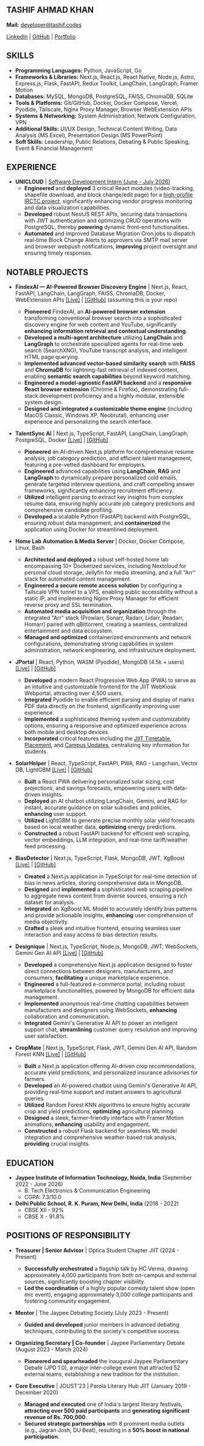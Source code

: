 ## TASHIF AHMAD KHAN

**Mail:** developer@tashif.codes

[LinkedIn](https://www.linkedin.com/in/tashif-ahmad-khan-982304244/) | [GitHub](https://github.com/tashifkhan) | [Portfolio](https://portfolio.tashif.codes)

## SKILLS

- **Programming Languages:** Python, JavaScript, Go
- **Frameworks & Libraries:** Next.js, React.js, React Native, Node.js, Astro, Express.js, Flask, FastAPI, Redux Toolkit, LangChain, LangGraph, Framer Motion
- **Databases:** MySQL, MongoDB, PostgreSQL, FAISS, ChromaDB, SQLite
- **Tools & Platforms:** Git/GitHub, Docker, Docker Compose, Vercel, Pyodide, Tailscale, Nginx Proxy Manager, Browser WebExtension APIs
- **Systems & Networking:** System Administration, Network Configuration, VPN
- **Additional Skills:** UI/UX Design, Technical Content Writing, Data Analysis (MS Excel), Presentation Design (MS PowerPoint)
- **Soft Skills:** Leadership, Public Relations, Debating & Public Speaking, Event & Financial Management

## EXPERIENCE

- **UNICLOUD** | [Software Development Intern (June - July 2026)](https://drive.tashif.codes/s/RsaiDWGCEoXjt2K)
  - **Engineered** and **deployed** 3 critical React modules (video-tracking, shapefile download, and block change/edit page) for a [high-profile IRCTC project](https://irgvap.ircep.gov.in), significantly enhancing vendor progress monitoring and data visualization capabilities.
  - **Developed** robust NestJS REST APIs, securing data transactions with JWT authentication and optimizing CRUD operations with PostgreSQL, thereby **powering** dynamic front-end functionalities.
  - **Automated** and improved Database Migration Cron jobs to dispatch real-time Block Change Alerts to approvers via SMTP mail server and browser webpush notifications, **improving** project oversight and ensuring timely responses.

## NOTABLE PROJECTS

- **FindexAI — AI-Powered Browser Discovery Engine** | Next.js, React, FastAPI, LangChain, LangGraph, FAISS, ChromaDB, Docker, WebExtension APIs
  [[Live]](https://findex.tashif.codes) | [[GitHub]](https://github.com/tashifkhan/findex) (assuming this is your repo)

  - **Pioneered** FindexAI, an **AI-powered browser extension** transforming conventional browser search into a sophisticated discovery engine for web content and YouTube, significantly **enhancing information retrieval and contextual understanding**.
  - **Developed a multi-agent architecture** utilizing **LangChain** and **LangGraph** to orchestrate specialized agents for real-time web search (SearchXNG), YouTube transcript analysis, and intelligent HTML page querying.
  - **Implemented advanced vector-based similarity search** with **FAISS** and **ChromaDB** for lightning-fast retrieval of indexed content, enabling **semantic search capabilities** beyond keyword matching.
  - **Engineered a model-agnostic FastAPI backend** and a **responsive React browser extension** (Chrome & Firefox), demonstrating full-stack development proficiency and a highly modular, extensible system design.
  - **Designed and integrated a customizable theme engine** (including MacOS Classic, Windows XP, Neobrutal), enhancing user experience and personalizing the search interface.

- **TalentSync AI** | Next.js, TypeScript, FastAPI, LangChain, LangGraph, PostgreSQL, Docker
  [[Live]](https://talentsync.tashif.codes/) | [[GitHub]](https://github.com/harleenkaur28/AI-Resume-Parser)

  - **Pioneered** an AI-driven Next.js platform for comprehensive resume analysis, job category prediction, and efficient talent management, featuring a pre-vetted dashboard for employers.
  - **Engineered** advanced capabilities using **LangChain**, **RAG** and **LangGraph** to dynamically prepare personalized cold emails, generate targeted interview questions, and craft compelling answer frameworks, significantly enhancing recruitment efficiency.
  - **Utilized** intelligent parsing to extract key insights from complex resume data, ensuring highly accurate job category predictions and comprehensive candidate profiling.
  - **Developed** a scalable Python (FastAPI) backend with PostgreSQL, ensuring robust data management, and **containerized** the application using Docker for streamlined deployment.

- **Home Lab Automation & Media Server** | Docker, Docker Compose, Linux, Bash

  - **Architected and deployed** a robust self-hosted home lab encompassing 10+ Dockerized services, including Nextcloud for personal cloud storage, Jellyfin for media streaming, and a full "Arr" stack for automated content management.
  - **Engineered a secure remote access solution** by configuring a Tailscale VPN tunnel to a VPS, enabling public accessibility without a static IP, and implementing Nginx Proxy Manager for efficient reverse proxy and SSL termination.
  - **Automated media acquisition and organization** through the integrated "Arr" stack (Prowlarr, Sonarr, Radarr, Lidarr, Readarr, Homarr) paired with qBittorrent, creating a seamless, centralized entertainment and data ecosystem.
  - **Managed and optimized** containerized environments and network configurations, demonstrating strong capabilities in system administration, network engineering, and infrastructure deployment.

- **JPortal** | React, Python, WASM (Pyodide), MongoDB (4.5k + users)
  [[Live]](https://jportal.tashif.codes) | [[GitHub]](https://github.com/tashifkhan/jportal)

  - **Developed** a modern React Progressive Web App (PWA) to serve as an intuitive and customizable frontend for the JIIT WebKiosk Webportal, attracting over 4,500 users.
  - **Integrated** Pyodide to enable efficient parsing and display of marks PDF data directly on the frontend, significantly improving user experience.
  - **Implemented** a sophisticated theming system and customizability options, ensuring a responsive and optimized experience across both mobile and desktop devices.
  - **Incorporated** critical features including the [JIIT Timetable](https://jiit-timetable.tashif.codes/), [Placement](https://github.com/tashifkhan/placement-alerts-superset-telegram-notification-bot), and [Campus Updates](https://jiit-updates.tashif.codes/), centralizing key information for students.

- **SolarHelper** | React, TypeScript, FastAPI, PWA, RAG - Langchain, Vector DB, LightGBM
  [[Live]](https://solar-helper.tashif.codes/) | [[GitHub]](https://github.com/tashifkhan/SolarHelper)

  - **Built** a React PWA delivering personalized solar sizing, cost projections, and savings forecasts, empowering users with data-driven insights.
  - **Deployed** an AI chatbot utilizing LangChain, Gemini, and RAG for instant, accurate guidance on solar subsidies and policies, **enhancing** user support.
  - **Utilized** LightGBM to generate precise monthly solar yield forecasts based on local weather data, **optimizing** energy predictions.
  - **Constructed** a robust FastAPI backend for efficient web scraping, vector embeddings, LLM integration, and real-time tariff/weather feed processing.

- **BiasDetector** | Next.js, TypeScript, Flask, MongoDB, JWT, XgBoost
  [[Live]](https://bias-detector.tashif.codes/) | [[GitHub]](https://github.com/tashifkhan/News-Bias-Detector)

  - **Created** a Next.js application in TypeScript for real-time detection of bias in news articles, storing comprehensive data in MongoDB.
  - **Designed** and **implemented** a sophisticated web scraping pipeline to aggregate news content from diverse sources, ensuring a rich dataset for analysis.
  - **Integrated** an XgBoost ML Model to accurately identify bias patterns and provide actionable insights, **enhancing** user comprehension of media objectivity.
  - **Crafted** a sleek and intuitive frontend, ensuring seamless user interaction and easy access to bias detection results.

- **Designique** | Next.js, TypeScript, Node.js, MongoDB, JWT, WebSockets, Gemini Gen AI API
  [[Live]](https://designique.tashif.codes/) | [[GitHub]](https://github.com/tashifkhan/Designique-rideHack24)

  - **Developed** a comprehensive Next.js application designed to foster direct connections between designers, manufacturers, and consumers, **facilitating** a unique marketplace experience.
  - **Engineered** a full-featured e-commerce portal, including robust marketplace functionalities, powered by MongoDB for efficient data management.
  - **Implemented** anonymous real-time chatting capabilities between manufacturers and designers using WebSockets, **enhancing** collaboration and communication.
  - **Integrated** Gemini's Generative AI API to power an intelligent support chat, **streamlining** customer query resolution and improving user satisfaction.

- **CropMate** | Next.js, TypeScript, Flask, JWT, Gemini Gen AI API, Random Forest KNN [[Live]](https://cropmate.tashif.codes/) | [[GitHub]](https://github.com/tashifkhan/crop-mate)
  - **Built** a Next.js application offering AI-driven crop recommendations, accurate yield predictions, and personalized insurance advisories for farmers.
  - **Developed** an AI-powered chatbot using Gemini's Generative AI API, providing real-time support and instant answers to agricultural queries.
  - **Utilized** Random Forest KNN algorithms to ensure highly accurate crop and yield predictions, **optimizing** agricultural planning.
  - **Designed** a sleek, farmer-friendly interface with Framer Motion animations, **enhancing** usability and engagement.
  - **Constructed** a robust Flask backend for seamless ML model integration and comprehensive weather-based risk analysis, **providing** crucial insights.

## EDUCATION

- **Jaypee Institute of Information Technology, Noida, India** (September 2022 - June 2026)
  - B. Tech Electronics & Communication Engineering
  - CGPA: 7.3/10.0
- **Delhi Public School, R. K. Puram, New Delhi, India** (2018 - 2022)
  - CBSE XII - 92%
  - CBSE X - 91.8%

## POSITIONS OF RESPONSIBILITY

- **Treasurer | Senior Advisor** | Optica Student Chapter JIIT (2024 - Present)

  - **Successfully orchestrated** a flagship talk by HC Verma, drawing approximately 4,000 participants from both on-campus and external sources, significantly boosting chapter visibility.
  - **Led the coordination** of a highly popular comedy talent show (open mic event), engaging approximately 3,000 college participants and fostering community engagement.

- **Mentor** | The Jaypee Debating Society (July 2023 - Present)

  - **Guided and developed** junior members in advanced debating techniques, contributing to the society's competitive success.

- **Organizing Secretary | Co-founder** | Jaypee Parliamentary Debate (August 2023 - March 2024)

  - **Pioneered and spearheaded** the inaugural Jaypee Parliamentary Debate (JPD 1.0), a major inter-college event that attracted 52 external teams, establishing a new tradition for the institution.

- **Core Executive** | JOUST'23 | Parola Literary Hub JIIT (January 2019 - December 2020)
  - **Managed and executed** one of India's largest literary festivals, **attracting over 500 paid participants** and **generating significant revenue of Rs. 700,000**.
  - **Secured strategic partnerships** with 8 prominent media outlets (e.g., Jagran Josh, DU Beat), resulting in a **50% boost in national participation**.
